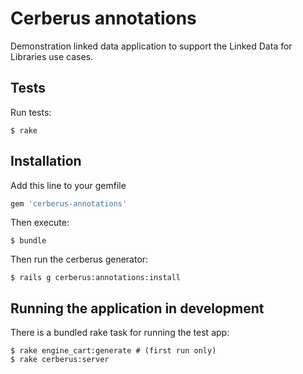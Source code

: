 # Cerberus annotations

Demonstration linked data application to support the Linked Data for Libraries use cases.

## Tests

Run tests:

```console
$ rake
```

## Installation

Add this line to your gemfile

```ruby
gem 'cerberus-annotations'
```

Then execute:

```console
$ bundle
```

Then run the cerberus generator:

```console
$ rails g cerberus:annotations:install
```

## Running the application in development

There is a bundled rake task for running the test app:

```console
$ rake engine_cart:generate # (first run only)
$ rake cerberus:server
```
